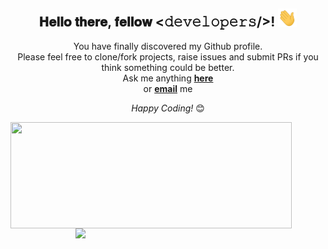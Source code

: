 <div align="center">
<h2> 𝐇𝐞𝐥𝐥𝐨 𝐭𝐡𝐞𝐫𝐞, 𝐟𝐞𝐥𝐥𝐨𝐰 <𝚍𝚎𝚟𝚎𝚕𝚘𝚙𝚎𝚛𝚜/>! <img src="https://github.com/ABSphreak/ABSphreak/blob/master/gifs/Hi.gif" width="30px"></h2>
</div>

<div align="center">

You have finally discovered my Github profile. <br>
Please feel free to clone/fork projects, raise issues and submit PRs if you think something could be better. <br>
Ask me anything <a href="https://github.com/ducla5/ducla5/issues/new"><b>here</b></a><br>
or <a href="mailto:ducla5@lifull-tech.vn"><b>email</b></a> me

<i>Happy Coding!</i> 😊

</div>

<img width=450 height=170 align="left" src="https://github-readme-stats.vercel.app/api?username=ducla5&theme=dracula&show_icons=true&bg_color=0D1117&hide_border=true&count_private=true" />

<img align="right" width=400 src="https://github-readme-stats.vercel.app/api/top-langs/?username=ducla5&theme=dracula&layout=compact&bg_color=0D1117&hide_border=true&count_private=true" />
